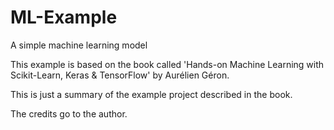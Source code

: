 # ML-Example
A simple machine learning model

This example is based on the book called 'Hands-on Machine Learning with Scikit-Learn, Keras & TensorFlow' by Aurélien Géron.

This is just a summary of the example project described in the book.

The credits go to the author.
